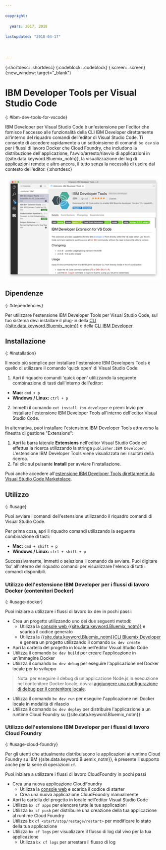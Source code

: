 ```yaml
---

copyright:

  years: 2017, 2018

lastupdated: "2018-04-17"



---
```


{:shortdesc: .shortdesc}
{:codeblock: .codeblock}
{:screen: .screen}
{:new_window: target="_blank"}

# IBM Developer Tools per Visual Studio Code
{: #ibm-dev-tools-for-vscode}

IBM Developer per Visual Studio Code è un'estensione per l'editor che fornisce l'accesso alle funzionalità della CLI IBM Developer direttamente all'interno del riquadro comandi dell'editor di Visual Studio Code.  Ti consente di accedere rapidamente a un sottoinsieme di comandi `bx dev` sia per i flussi di lavoro Docker che Cloud Foundry, che includono la distribuzione dell'applicazione, l'avvio/arresto/riavvio di applicazioni in {{site.data.keyword.Bluemix_notm}}, la visualizzazione dei log di applicazioni remote e altro ancora, il tutto senza la necessità di uscire dal contesto dell'editor.
{:shortdesc}

![Acquisizione della schermata di download dell'estensione IBM Developer Tools.](vscode.png "Schermata di download dell'estensione in Visual Studio Code")

## Dipendenze
{: #dependencies}

Per utilizzare l'estensione IBM Developer Tools per Visual Studio Code, sul tuo sistema devi installare il plug-in della [CLI {{site.data.keyword.Bluemix_notm}}](https://plugins.ng.bluemix.net/ui/home.html) e della [CLI IBM Developer](index.html).

## Installazione
{: #installation}

Il modo più semplice per installare l'estensione IBM Developers Tools è quello di utilizzare il comando 'quick open' di Visual Studio Code:

1. Apri il riquadro comandi 'quick open' utilizzando la seguente combinazione di tasti dall'interno dell'editor:

  * **Mac:** `cmd + p`
  * **Windows / Linux:** `ctrl + p`

2. Immetti il comando `ext install ibm-developer` e premi Invio per installare l'estensione IBM Developer Tools all'interno dell'editor Visual Studio Code.

In alternativa, puoi installare l'estensione IBM Developer Tools attraverso la finestra di gestione "Extensions":

1. Apri la barra laterale **Extensions** nell'editor Visual Studio Code ed effettua la ricerca utilizzando la stringa `publisher:IBM Developer`.  L'estensione IBM Developer Tools viene visualizzata nei risultati della ricerca.  
2. Fai clic sul pulsante **Install** per avviare l'installazione.

Puoi anche accedere all'[estensione IBM Developer Tools direttamente da Visual Studio Code Marketplace](https://marketplace.visualstudio.com/items?itemName=IBM.ibm-developer).

## Utilizzo
{: #usage}

Puoi avviare i comandi dell'estensione utilizzando il riquadro comandi di Visual Studio Code.

Per prima cosa, apri il riquadro comandi utilizzando la seguente combinazione di tasti:

* **Mac:** `cmd + shift + p`
* **Windows / Linux:** `ctrl + shift + p`

Successivamente, immetti o seleziona il comando da avviare. Puoi digitare ‘bx’ all'interno del riquadro comandi per visualizzare l'elenco di tutti i comandi disponibili.

### Utilizzo dell'estensione IBM Developer per i flussi di lavoro Docker (contenitori Docker)
{: #usage-docker}

Puoi iniziare a utilizzare i flussi di lavoro bx dev in pochi passi:
* Crea un progetto utilizzando uno dei due seguenti metodi:
  * Utilizza la [console web {{site.data.keyword.Bluemix_notm}}](https://console.ng.bluemix.net/developer/getting-started/) e scarica il codice generato
  * Utilizza la [{{site.data.keyword.Bluemix_notm}}CLI Bluemix Developer](index.html) e genera un progetto utilizzando il comando `bx dev create`
* Apri la cartella del progetto in locale nell'editor Visual Studio Code
* Utilizza il comando `bx dev build` per creare l'applicazione in un'immagine Docker
* Utilizza il comando `bx dev debug` per eseguire l'applicazione nel Docker locale per lo sviluppo
> Nota: per eseguire il debug di un'applicazione Node.js in esecuzione nel contenitore Docker locale, dovrai [aggiungere una configurazione di debug per il contenitore locale](https://github.com/IBM-Bluemix/ibm-developer-extension-vscode#debugging-nodejs-apps-within-the-local-docker-container).
* Utilizza il comando `bx dev run` per eseguire l'applicazione nel Docker locale in modalità di rilascio
* Utilizza il comando `bx dev deploy` per distribuire l'applicazione a un runtime Cloud Foundry su {{site.data.keyword.Bluemix_notm}} 

### Utilizzo dell'estensione IBM Developer per i flussi di lavoro Cloud Foundry
{: #usage-cloud-foundry}

Per gli utenti che attualmente distribuiscono le applicazioni ai runtime Cloud Foundry su IBM {{site.data.keyword.Bluemix_notm}}, è presente il supporto anche per la serie di operazioni `cf`.

Puoi iniziare a utilizzare i flussi di lavoro CloudFoundry in pochi passi
* Crea una nuova applicazione CloudFoundry
  * Utilizza la [console web](https://console.ng.bluemix.net/dashboard/cf-apps) e scarica il codice di starter
  * Crea una nuova applicazione CloudFoundry manualmente
* Apri la cartella del progetto in locale nell'editor Visual Studio Code
* Utilizza `bx cf apps` per elencare tutte le tue applicazioni
* Utilizza `bx cf push` per distribuire una creazione della tua applicazione al runtime Cloud Foundry
* Utilizza bx `cf <start/stop/restage/restart>` per modificare lo stato della tua applicazione
* Utilizza `bx cf logs` per visualizzare il flusso di log dal vivo per la tua applicazione
  * Utilizza `bx cf logs` per arrestare il flusso di log
